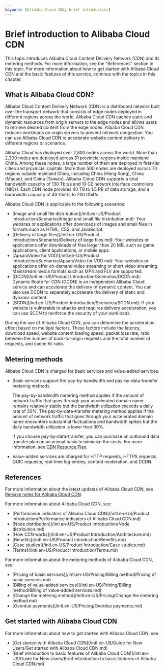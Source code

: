 ```yaml
---
keyword: [Alibaba Cloud CDN, brief introduction]
---
```


# Brief introduction to Alibaba Cloud CDN

This topic introduces Alibaba Cloud Content Delivery Network \(CDN\) and its metering methods. For more information, see the "References" section in this topic. For more information about how to get started with Alibaba Cloud CDN and the basic features of this service, continue with the topics in this chapter.

## What is Alibaba Cloud CDN?

Alibaba Cloud Content Delivery Network \(CDN\) is a distributed network built over the transport network that consists of edge nodes deployed in different regions across the world. Alibaba Cloud CDN caches static and dynamic resources from origin servers to the edge nodes and allows users to retrieve desired content from the edge nodes. Alibaba Cloud CDN reduces workloads on origin servers to prevent network congestion. You can use Alibaba Cloud CDN to accelerate website content delivery in different regions or scenarios.

Alibaba Cloud has deployed over 2,800 nodes across the world. More than 2,300 nodes are deployed across 31 provincial regions inside mainland China. Among these nodes, a large number of them are deployed in first-tier cities and provincial capitals. More than 500 nodes are deployed across 70 regions outside mainland China, including China \(Hong Kong\), China \(Macao\), and China \(Taiwan\). Alibaba Cloud CDN supports a total bandwidth capacity of 130 Tbit/s and 10 GE network interface controllers \(NICs\). Each CDN node provides 40 TB to 1.5 PB of data storage, and a bandwidth capacity of 40 Gbit/s to 200 Gbit/s.

Alibaba Cloud CDN is applicable to the following scenarios:

-   [Image and small file distribution](/intl.en-US/Product Introduction/Scenarios/Image and small file distribution.md): Your websites or applications offer downloads of images and small files in formats such as HTML, CSS, and JavaScript.
-   [Delivery of large files](/intl.en-US/Product Introduction/Scenarios/Delivery of large files.md): Your websites or applications offer downloads of files larger than 20 MB, such as game applications, client applications, or mobile apps.
-   [ApsaraVideo for VOD](/intl.en-US/Product Introduction/Scenarios/ApsaraVideo for VOD.md): Your websites or applications offer on-demand video streaming or short video streaming. Mainstream media formats such as MP4 and FLV are supported.
-   [DCDN](/intl.en-US/Product Introduction/Scenarios/DCDN.md): Dynamic Route for CDN \(DCDN\) is an independent Alibaba Cloud service and can accelerate the delivery of dynamic content. You can also use DCDN to separately accelerate the delivery of static and dynamic content.
-   [SCDN](/intl.en-US/Product Introduction/Scenarios/SCDN.md): If your website is vulnerable to attacks and requires delivery acceleration, you can use SCDN to reinforce the security of your workloads.

During the use of Alibaba Cloud CDN, you can determine the acceleration effect based on multiple factors. These factors include the latency, download speed, website content loading speed, packet loss rate, ratio between the number of back-to-origin requests and the total number of requests, and cache hit ratio.

## Metering methods

Alibaba Cloud CDN is charged for basic services and value-added services.

-   Basic services support the pay-by-bandwidth and pay-by-data-transfer metering methods.

    The pay-by-bandwidth metering method applies if the amount of network traffic that goes through your accelerated domain name remains relatively stable but the bandwidth utilization exceeds a daily rate of 30%. The pay-by-data-transfer metering method applies if the amount of network traffic that goes through your accelerated domain name encounters substantial fluctuations and bandwidth spikes but the daily bandwidth utilization is lower than 30%.

    If you choose pay-by-data-transfer, you can purchase an outbound data transfer plan on an annual basis to minimize the costs. For more information, see [CDN Resource Plan](https://common-buy-intl.alibabacloud.com/?spm=a2c63.p38356.879954.4.798276ad33R6vU&commodityCode=%20cdn_bag_intl#/buy).

-   Value-added services are charged for HTTP requests, HTTPS requests, QUIC requests, real-time log entries, content moderation, and DCDN.

## References

For more information about the latest updates of Alibaba Cloud CDN, see [Release notes for Alibaba Cloud CDN](/intl.en-US/.md).

For more information about Alibaba Cloud CDN, see:

-   [Performance indicators of Alibaba Cloud CDN](/intl.en-US/Product Introduction/Performance indicators of Alibaba Cloud CDN.md)
-   [Node distribution](/intl.en-US/Product Introduction/Node distribution.md)
-   [How CDN works](/intl.en-US/Product Introduction/Architecture.md)
-   [Benefits](/intl.en-US/Product Introduction/Benefits.md)
-   [Case studies](/intl.en-US/Product Introduction/Case studies.md)
-   [Terms](/intl.en-US/Product Introduction/Terms.md)

For more information about the metering methods of Alibaba Cloud CDN, see:

-   [Pricing of basic services](/intl.en-US/Pricing/Billing method/Pricing of basic services.md)
-   [Billing of value-added services](/intl.en-US/Pricing/Billing method/Billing of value-added services.md)
-   [Change the metering method](/intl.en-US/Pricing/Change the metering method.md)
-   [Overdue payments](/intl.en-US/Pricing/Overdue payments.md)

## Get started with Alibaba Cloud CDN

For more information about how to get started with Alibaba Cloud CDN, see:

-   [Get started with Alibaba Cloud CDN](/intl.en-US/Guide for New Users/Get started with Alibaba Cloud CDN.md)
-   [Brief introduction to basic features of Alibaba Cloud CDN](/intl.en-US/Guide for New Users/Brief introduction to basic features of Alibaba Cloud CDN.md)

